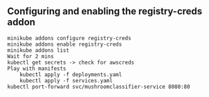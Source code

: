 ## Configuring and enabling the registry-creds addon 
    minikube addons configure registry-creds
    minikube addons enable registry-creds
    minikube addons list
    Wait for 2 mins
    kubectl get secrets -> check for awscreds
    Play with manifests
        kubectl apply -f deployments.yaml
        kubectl apply -f services.yaml
    kubectl port-forward svc/mushroomclassifier-service 8080:80
